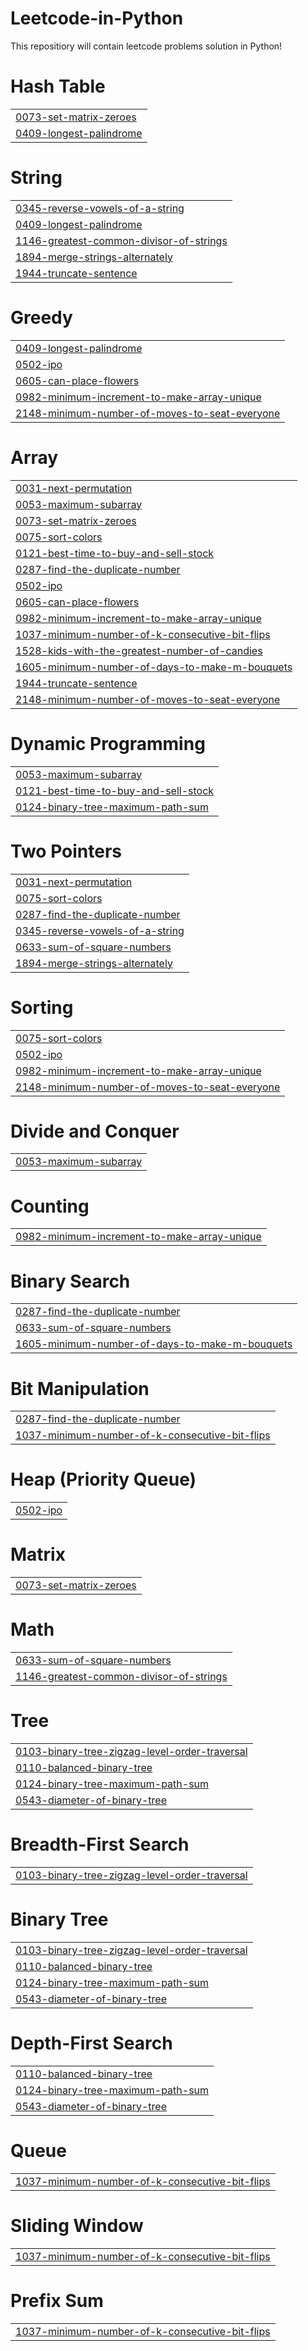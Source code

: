 # Leetcode-in-Python
This repositiory will contain leetcode problems solution in Python!


# Hash Table
|  |
| ------- |
| [0073-set-matrix-zeroes](https://github.com/anveshajain19/Leetcode/tree/master/0073-set-matrix-zeroes) |
| [0409-longest-palindrome](https://github.com/anveshajain19/Leetcode/tree/master/0409-longest-palindrome) |
# String
|  |
| ------- |
| [0345-reverse-vowels-of-a-string](https://github.com/anveshajain19/Leetcode/tree/master/0345-reverse-vowels-of-a-string) |
| [0409-longest-palindrome](https://github.com/anveshajain19/Leetcode/tree/master/0409-longest-palindrome) |
| [1146-greatest-common-divisor-of-strings](https://github.com/anveshajain19/Leetcode/tree/master/1146-greatest-common-divisor-of-strings) |
| [1894-merge-strings-alternately](https://github.com/anveshajain19/Leetcode/tree/master/1894-merge-strings-alternately) |
| [1944-truncate-sentence](https://github.com/anveshajain19/Leetcode/tree/master/1944-truncate-sentence) |
# Greedy
|  |
| ------- |
| [0409-longest-palindrome](https://github.com/anveshajain19/Leetcode/tree/master/0409-longest-palindrome) |
| [0502-ipo](https://github.com/anveshajain19/Leetcode/tree/master/0502-ipo) |
| [0605-can-place-flowers](https://github.com/anveshajain19/Leetcode/tree/master/0605-can-place-flowers) |
| [0982-minimum-increment-to-make-array-unique](https://github.com/anveshajain19/Leetcode/tree/master/0982-minimum-increment-to-make-array-unique) |
| [2148-minimum-number-of-moves-to-seat-everyone](https://github.com/anveshajain19/Leetcode/tree/master/2148-minimum-number-of-moves-to-seat-everyone) |
# Array
|  |
| ------- |
| [0031-next-permutation](https://github.com/anveshajain19/Leetcode/tree/master/0031-next-permutation) |
| [0053-maximum-subarray](https://github.com/anveshajain19/Leetcode/tree/master/0053-maximum-subarray) |
| [0073-set-matrix-zeroes](https://github.com/anveshajain19/Leetcode/tree/master/0073-set-matrix-zeroes) |
| [0075-sort-colors](https://github.com/anveshajain19/Leetcode/tree/master/0075-sort-colors) |
| [0121-best-time-to-buy-and-sell-stock](https://github.com/anveshajain19/Leetcode/tree/master/0121-best-time-to-buy-and-sell-stock) |
| [0287-find-the-duplicate-number](https://github.com/anveshajain19/Leetcode/tree/master/0287-find-the-duplicate-number) |
| [0502-ipo](https://github.com/anveshajain19/Leetcode/tree/master/0502-ipo) |
| [0605-can-place-flowers](https://github.com/anveshajain19/Leetcode/tree/master/0605-can-place-flowers) |
| [0982-minimum-increment-to-make-array-unique](https://github.com/anveshajain19/Leetcode/tree/master/0982-minimum-increment-to-make-array-unique) |
| [1037-minimum-number-of-k-consecutive-bit-flips](https://github.com/anveshajain19/Leetcode/tree/master/1037-minimum-number-of-k-consecutive-bit-flips) |
| [1528-kids-with-the-greatest-number-of-candies](https://github.com/anveshajain19/Leetcode/tree/master/1528-kids-with-the-greatest-number-of-candies) |
| [1605-minimum-number-of-days-to-make-m-bouquets](https://github.com/anveshajain19/Leetcode/tree/master/1605-minimum-number-of-days-to-make-m-bouquets) |
| [1944-truncate-sentence](https://github.com/anveshajain19/Leetcode/tree/master/1944-truncate-sentence) |
| [2148-minimum-number-of-moves-to-seat-everyone](https://github.com/anveshajain19/Leetcode/tree/master/2148-minimum-number-of-moves-to-seat-everyone) |
# Dynamic Programming
|  |
| ------- |
| [0053-maximum-subarray](https://github.com/anveshajain19/Leetcode/tree/master/0053-maximum-subarray) |
| [0121-best-time-to-buy-and-sell-stock](https://github.com/anveshajain19/Leetcode/tree/master/0121-best-time-to-buy-and-sell-stock) |
| [0124-binary-tree-maximum-path-sum](https://github.com/anveshajain19/Leetcode/tree/master/0124-binary-tree-maximum-path-sum) |
# Two Pointers
|  |
| ------- |
| [0031-next-permutation](https://github.com/anveshajain19/Leetcode/tree/master/0031-next-permutation) |
| [0075-sort-colors](https://github.com/anveshajain19/Leetcode/tree/master/0075-sort-colors) |
| [0287-find-the-duplicate-number](https://github.com/anveshajain19/Leetcode/tree/master/0287-find-the-duplicate-number) |
| [0345-reverse-vowels-of-a-string](https://github.com/anveshajain19/Leetcode/tree/master/0345-reverse-vowels-of-a-string) |
| [0633-sum-of-square-numbers](https://github.com/anveshajain19/Leetcode/tree/master/0633-sum-of-square-numbers) |
| [1894-merge-strings-alternately](https://github.com/anveshajain19/Leetcode/tree/master/1894-merge-strings-alternately) |
# Sorting
|  |
| ------- |
| [0075-sort-colors](https://github.com/anveshajain19/Leetcode/tree/master/0075-sort-colors) |
| [0502-ipo](https://github.com/anveshajain19/Leetcode/tree/master/0502-ipo) |
| [0982-minimum-increment-to-make-array-unique](https://github.com/anveshajain19/Leetcode/tree/master/0982-minimum-increment-to-make-array-unique) |
| [2148-minimum-number-of-moves-to-seat-everyone](https://github.com/anveshajain19/Leetcode/tree/master/2148-minimum-number-of-moves-to-seat-everyone) |
# Divide and Conquer
|  |
| ------- |
| [0053-maximum-subarray](https://github.com/anveshajain19/Leetcode/tree/master/0053-maximum-subarray) |
# Counting
|  |
| ------- |
| [0982-minimum-increment-to-make-array-unique](https://github.com/anveshajain19/Leetcode/tree/master/0982-minimum-increment-to-make-array-unique) |
# Binary Search
|  |
| ------- |
| [0287-find-the-duplicate-number](https://github.com/anveshajain19/Leetcode/tree/master/0287-find-the-duplicate-number) |
| [0633-sum-of-square-numbers](https://github.com/anveshajain19/Leetcode/tree/master/0633-sum-of-square-numbers) |
| [1605-minimum-number-of-days-to-make-m-bouquets](https://github.com/anveshajain19/Leetcode/tree/master/1605-minimum-number-of-days-to-make-m-bouquets) |
# Bit Manipulation
|  |
| ------- |
| [0287-find-the-duplicate-number](https://github.com/anveshajain19/Leetcode/tree/master/0287-find-the-duplicate-number) |
| [1037-minimum-number-of-k-consecutive-bit-flips](https://github.com/anveshajain19/Leetcode/tree/master/1037-minimum-number-of-k-consecutive-bit-flips) |
# Heap (Priority Queue)
|  |
| ------- |
| [0502-ipo](https://github.com/anveshajain19/Leetcode/tree/master/0502-ipo) |
# Matrix
|  |
| ------- |
| [0073-set-matrix-zeroes](https://github.com/anveshajain19/Leetcode/tree/master/0073-set-matrix-zeroes) |
# Math
|  |
| ------- |
| [0633-sum-of-square-numbers](https://github.com/anveshajain19/Leetcode/tree/master/0633-sum-of-square-numbers) |
| [1146-greatest-common-divisor-of-strings](https://github.com/anveshajain19/Leetcode/tree/master/1146-greatest-common-divisor-of-strings) |
# Tree
|  |
| ------- |
| [0103-binary-tree-zigzag-level-order-traversal](https://github.com/anveshajain19/Leetcode/tree/master/0103-binary-tree-zigzag-level-order-traversal) |
| [0110-balanced-binary-tree](https://github.com/anveshajain19/Leetcode/tree/master/0110-balanced-binary-tree) |
| [0124-binary-tree-maximum-path-sum](https://github.com/anveshajain19/Leetcode/tree/master/0124-binary-tree-maximum-path-sum) |
| [0543-diameter-of-binary-tree](https://github.com/anveshajain19/Leetcode/tree/master/0543-diameter-of-binary-tree) |
# Breadth-First Search
|  |
| ------- |
| [0103-binary-tree-zigzag-level-order-traversal](https://github.com/anveshajain19/Leetcode/tree/master/0103-binary-tree-zigzag-level-order-traversal) |
# Binary Tree
|  |
| ------- |
| [0103-binary-tree-zigzag-level-order-traversal](https://github.com/anveshajain19/Leetcode/tree/master/0103-binary-tree-zigzag-level-order-traversal) |
| [0110-balanced-binary-tree](https://github.com/anveshajain19/Leetcode/tree/master/0110-balanced-binary-tree) |
| [0124-binary-tree-maximum-path-sum](https://github.com/anveshajain19/Leetcode/tree/master/0124-binary-tree-maximum-path-sum) |
| [0543-diameter-of-binary-tree](https://github.com/anveshajain19/Leetcode/tree/master/0543-diameter-of-binary-tree) |
# Depth-First Search
|  |
| ------- |
| [0110-balanced-binary-tree](https://github.com/anveshajain19/Leetcode/tree/master/0110-balanced-binary-tree) |
| [0124-binary-tree-maximum-path-sum](https://github.com/anveshajain19/Leetcode/tree/master/0124-binary-tree-maximum-path-sum) |
| [0543-diameter-of-binary-tree](https://github.com/anveshajain19/Leetcode/tree/master/0543-diameter-of-binary-tree) |
# Queue
|  |
| ------- |
| [1037-minimum-number-of-k-consecutive-bit-flips](https://github.com/anveshajain19/Leetcode/tree/master/1037-minimum-number-of-k-consecutive-bit-flips) |
# Sliding Window
|  |
| ------- |
| [1037-minimum-number-of-k-consecutive-bit-flips](https://github.com/anveshajain19/Leetcode/tree/master/1037-minimum-number-of-k-consecutive-bit-flips) |
# Prefix Sum
|  |
| ------- |
| [1037-minimum-number-of-k-consecutive-bit-flips](https://github.com/anveshajain19/Leetcode/tree/master/1037-minimum-number-of-k-consecutive-bit-flips) |